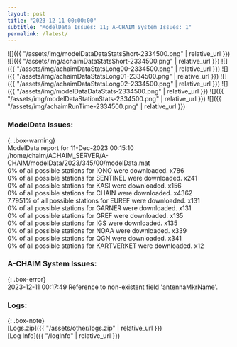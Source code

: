 ```yaml
---
layout: post
title: "2023-12-11 00:00:00"
subtitle: "ModelData Issues: 11; A-CHAIM System Issues: 1"
permalink: /latest/
---
```


![]({{ "/assets/img/modelDataDataStatsShort-2334500.png" | relative_url }})
![]({{ "/assets/img/achaimDataStatsShort-2334500.png" | relative_url }})
![]({{ "/assets/img/achaimDataStatsLong00-2334500.png" | relative_url }})
![]({{ "/assets/img/achaimDataStatsLong01-2334500.png" | relative_url }})
![]({{ "/assets/img/achaimDataStatsLong02-2334500.png" | relative_url }})
![]({{ "/assets/img/modelDataDataStats-2334500.png" | relative_url }})
![]({{ "/assets/img/modelDataStationStats-2334500.png" | relative_url }})
![]({{ "/assets/img/achaimRunTime-2334500.png" | relative_url }})


### ModelData Issues:  
  
{: .box-warning}  
 ModelData report for 11-Dec-2023 00:15:10   
 /home/chaim/ACHAIM_SERVER/A-CHAIM/modelData/2023/345/00/modelData.mat   
 0% of all possible stations for IONO were downloaded. x786   
 0% of all possible stations for SENTINEL were downloaded. x241   
 0% of all possible stations for KASI were downloaded. x156   
 0% of all possible stations for CHAIN were downloaded. x4362   
 7.7951% of all possible stations for EUREF were downloaded. x131   
 0% of all possible stations for GARNER were downloaded. x131   
 0% of all possible stations for GREF were downloaded. x135   
 0% of all possible stations for IGS were downloaded. x135   
 0% of all possible stations for NOAA were downloaded. x339   
 0% of all possible stations for QGN were downloaded. x341   
 0% of all possible stations for KARTVERKET were downloaded. x12   
  
### A-CHAIM System Issues:  
  
{: .box-error}  
2023-12-11 00:17:49 Reference to non-existent field 'antennaMkrName'.  

### Logs:  
  
{: .box-note}  
[Logs.zip]({{ "/assets/other/logs.zip" | relative_url }})  
[Log Info]({{ "/logInfo" | relative_url }})  
